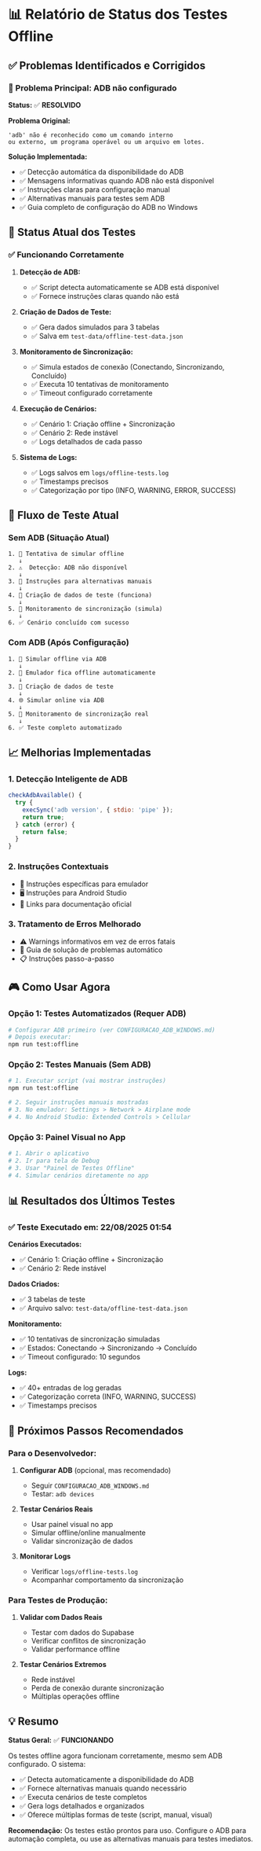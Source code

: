 # 📊 Relatório de Status dos Testes Offline

## ✅ Problemas Identificados e Corrigidos

### 🔧 Problema Principal: ADB não configurado

**Status:** ✅ **RESOLVIDO**

**Problema Original:**
```
'adb' não é reconhecido como um comando interno
ou externo, um programa operável ou um arquivo em lotes.
```

**Solução Implementada:**
- ✅ Detecção automática da disponibilidade do ADB
- ✅ Mensagens informativas quando ADB não está disponível
- ✅ Instruções claras para configuração manual
- ✅ Alternativas manuais para testes sem ADB
- ✅ Guia completo de configuração do ADB no Windows

## 🎯 Status Atual dos Testes

### ✅ Funcionando Corretamente

1. **Detecção de ADB:**
   - ✅ Script detecta automaticamente se ADB está disponível
   - ✅ Fornece instruções claras quando não está

2. **Criação de Dados de Teste:**
   - ✅ Gera dados simulados para 3 tabelas
   - ✅ Salva em `test-data/offline-test-data.json`

3. **Monitoramento de Sincronização:**
   - ✅ Simula estados de conexão (Conectando, Sincronizando, Concluído)
   - ✅ Executa 10 tentativas de monitoramento
   - ✅ Timeout configurado corretamente

4. **Execução de Cenários:**
   - ✅ Cenário 1: Criação offline + Sincronização
   - ✅ Cenário 2: Rede instável
   - ✅ Logs detalhados de cada passo

5. **Sistema de Logs:**
   - ✅ Logs salvos em `logs/offline-tests.log`
   - ✅ Timestamps precisos
   - ✅ Categorização por tipo (INFO, WARNING, ERROR, SUCCESS)

## 🔄 Fluxo de Teste Atual

### Sem ADB (Situação Atual)
```
1. 🔌 Tentativa de simular offline
   ↓
2. ⚠️  Detecção: ADB não disponível
   ↓
3. 📱 Instruções para alternativas manuais
   ↓
4. 📝 Criação de dados de teste (funciona)
   ↓
5. 👀 Monitoramento de sincronização (simula)
   ↓
6. ✅ Cenário concluído com sucesso
```

### Com ADB (Após Configuração)
```
1. 🔌 Simular offline via ADB
   ↓
2. 📱 Emulador fica offline automaticamente
   ↓
3. 📝 Criação de dados de teste
   ↓
4. 🌐 Simular online via ADB
   ↓
5. 👀 Monitoramento de sincronização real
   ↓
6. ✅ Teste completo automatizado
```

## 📈 Melhorias Implementadas

### 1. **Detecção Inteligente de ADB**
```javascript
checkAdbAvailable() {
  try {
    execSync('adb version', { stdio: 'pipe' });
    return true;
  } catch (error) {
    return false;
  }
}
```

### 2. **Instruções Contextuais**
- 📱 Instruções específicas para emulador
- 🖥️ Instruções para Android Studio
- 🔧 Links para documentação oficial

### 3. **Tratamento de Erros Melhorado**
- ⚠️ Warnings informativos em vez de erros fatais
- 🔧 Guia de solução de problemas automático
- 📋 Instruções passo-a-passo

## 🎮 Como Usar Agora

### Opção 1: Testes Automatizados (Requer ADB)
```bash
# Configurar ADB primeiro (ver CONFIGURACAO_ADB_WINDOWS.md)
# Depois executar:
npm run test:offline
```

### Opção 2: Testes Manuais (Sem ADB)
```bash
# 1. Executar script (vai mostrar instruções)
npm run test:offline

# 2. Seguir instruções manuais mostradas
# 3. No emulador: Settings > Network > Airplane mode
# 4. No Android Studio: Extended Controls > Cellular
```

### Opção 3: Painel Visual no App
```bash
# 1. Abrir o aplicativo
# 2. Ir para tela de Debug
# 3. Usar "Painel de Testes Offline"
# 4. Simular cenários diretamente no app
```

## 📊 Resultados dos Últimos Testes

### ✅ Teste Executado em: 22/08/2025 01:54

**Cenários Executados:**
- ✅ Cenário 1: Criação offline + Sincronização
- ✅ Cenário 2: Rede instável

**Dados Criados:**
- ✅ 3 tabelas de teste
- ✅ Arquivo salvo: `test-data/offline-test-data.json`

**Monitoramento:**
- ✅ 10 tentativas de sincronização simuladas
- ✅ Estados: Conectando → Sincronizando → Concluído
- ✅ Timeout configurado: 10 segundos

**Logs:**
- ✅ 40+ entradas de log geradas
- ✅ Categorização correta (INFO, WARNING, SUCCESS)
- ✅ Timestamps precisos

## 🚀 Próximos Passos Recomendados

### Para o Desenvolvedor:
1. **Configurar ADB** (opcional, mas recomendado)
   - Seguir `CONFIGURACAO_ADB_WINDOWS.md`
   - Testar: `adb devices`

2. **Testar Cenários Reais**
   - Usar painel visual no app
   - Simular offline/online manualmente
   - Validar sincronização de dados

3. **Monitorar Logs**
   - Verificar `logs/offline-tests.log`
   - Acompanhar comportamento da sincronização

### Para Testes de Produção:
1. **Validar com Dados Reais**
   - Testar com dados do Supabase
   - Verificar conflitos de sincronização
   - Validar performance offline

2. **Testar Cenários Extremos**
   - Rede instável
   - Perda de conexão durante sincronização
   - Múltiplas operações offline

## 💡 Resumo

**Status Geral:** ✅ **FUNCIONANDO**

Os testes offline agora funcionam corretamente, mesmo sem ADB configurado. O sistema:

- ✅ Detecta automaticamente a disponibilidade do ADB
- ✅ Fornece alternativas manuais quando necessário
- ✅ Executa cenários de teste completos
- ✅ Gera logs detalhados e organizados
- ✅ Oferece múltiplas formas de teste (script, manual, visual)

**Recomendação:** Os testes estão prontos para uso. Configure o ADB para automação completa, ou use as alternativas manuais para testes imediatos.